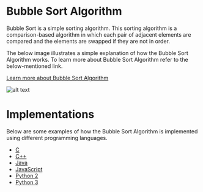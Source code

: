 # Bubble Sort Algorithm

Bubble Sort is a simple sorting algorithm. This sorting algorithm is a comparison-based algorithm in which each pair of adjacent elements are compared and the elements are swapped if they are not in order.

The below image illustrates a simple explanation of how the Bubble Sort Algorithm works. To learn more about Bubble Sort Algorithm refer to the below-mentioned link.

[Learn more about Bubble Sort Algorithm](https://www.studytonight.com/data-structures/bubble-sort)

![alt text](https://i1.wp.com/gaebster.ch/wp-content/uploads/2018/10/bubblesort.png?ssl=1)

# Implementations

Below are some examples of how the Bubble Sort Algorithm is implemented using different programming languages.

- [C](https://github.com/FOSS-UCSC/FOSSALGO/blob/master/algorithms/ar-bsrt/c/bubble_sort.c)
- [C++](https://github.com/FOSS-UCSC/FOSSALGO/blob/master/algorithms/ar-bsrt/cpp/bubble_sort.cpp)
- [Java](https://github.com/FOSS-UCSC/FOSSALGO/blob/master/algorithms/ar-bsrt/java/BubbleSort.java)
- [JavaScript](https://github.com/FOSS-UCSC/FOSSALGO/blob/master/algorithms/ar-bsrt/javascript/bubble_sort.js)
- [Python 2](https://github.com/FOSS-UCSC/FOSSALGO/blob/master/algorithms/ar-bsrt/python2/bubble_sort.py)
- [Python 3](https://github.com/FOSS-UCSC/FOSSALGO/blob/master/algorithms/ar-bsrt/python3/bubble_sort_exe.py)
